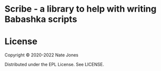 # Scribe - a library to help with writing Babashka scripts

# License

Copyright © 2020-2022 Nate Jones

Distributed under the EPL License. See LICENSE.
